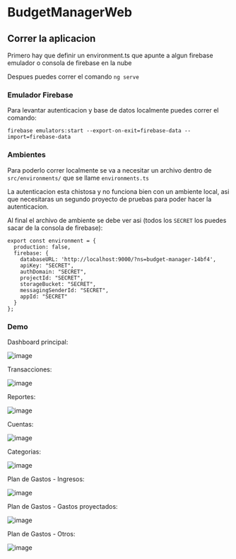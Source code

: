 # BudgetManagerWeb

## Correr la aplicacion

Primero hay que definir un environment.ts que apunte a algun firebase emulador o consola de firebase en la nube

Despues puedes correr el comando
```ng serve```

### Emulador Firebase

Para levantar autenticacion y base de datos localmente puedes correr el comando:

```firebase emulators:start --export-on-exit=firebase-data --import=firebase-data```

### Ambientes

Para poderlo correr localmente se va a necesitar un archivo dentro de `src/environments/` que se llame `environments.ts`

La autenticacion esta chistosa y no funciona bien con un ambiente local, asi que necesitaras un segundo proyecto de pruebas para poder hacer la autenticacion.

Al final el archivo de ambiente se debe ver asi (todos los `SECRET` los puedes sacar de la consola de firebase):
```
export const environment = {
  production: false,
  firebase: {
    databaseURL: 'http://localhost:9000/?ns=budget-manager-14bf4',
    apiKey: "SECRET",
    authDomain: "SECRET",
    projectId: "SECRET",
    storageBucket: "SECRET",
    messagingSenderId: "SECRET",
    appId: "SECRET"
  }
};
```

### Demo

Dashboard principal:

![image](docs/images/Dashboard.png)

Transacciones:

![image](docs/images/Transacciones.png)

Reportes:

![image](docs/images/Reportes.png)

Cuentas:

![image](docs/images/Cuentas.png)

Categorias:

![image](docs/images/Categorias.png)

Plan de Gastos - Ingresos:

![image](docs/images/PlanDeGastosIngresos.png)

Plan de Gastos - Gastos proyectados:

![image](docs/images/PlanDeGastosGastos.png)

Plan de Gastos - Otros:

![image](docs/images/PlanDeGastosOtros.png)